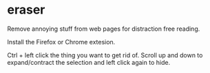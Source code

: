 eraser
======

Remove annoying stuff from web pages for distraction free reading.

Install the Firefox or Chrome extesion. 

Ctrl + left click the thing you want to get rid of. Scroll up and down to expand/contract the selection and left click again to hide.
